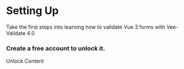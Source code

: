 # Setting Up

Take the first steps into learning how to validate Vue 3 forms with Vee-Validate 4.0

### Create a free account to unlock it.

Unlock Content